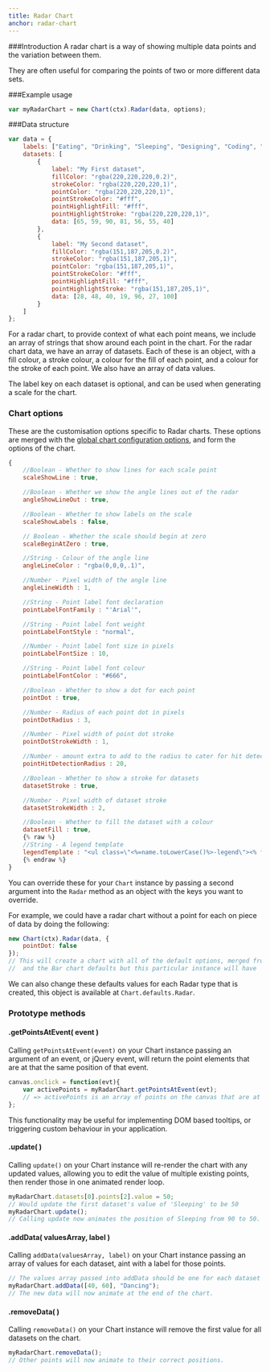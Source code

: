 ```yaml
---
title: Radar Chart
anchor: radar-chart
---
```


###Introduction
A radar chart is a way of showing multiple data points and the variation between them.

They are often useful for comparing the points of two or more different data sets.

<div class="canvas-holder">
	<canvas width="250" height="125"></canvas>
</div>

###Example usage

```javascript
var myRadarChart = new Chart(ctx).Radar(data, options);
```

###Data structure
```javascript
var data = {
	labels: ["Eating", "Drinking", "Sleeping", "Designing", "Coding", "Cycling", "Running"],
	datasets: [
		{
			label: "My First dataset",
			fillColor: "rgba(220,220,220,0.2)",
			strokeColor: "rgba(220,220,220,1)",
			pointColor: "rgba(220,220,220,1)",
			pointStrokeColor: "#fff",
			pointHighlightFill: "#fff",
			pointHighlightStroke: "rgba(220,220,220,1)",
			data: [65, 59, 90, 81, 56, 55, 40]
		},
		{
			label: "My Second dataset",
			fillColor: "rgba(151,187,205,0.2)",
			strokeColor: "rgba(151,187,205,1)",
			pointColor: "rgba(151,187,205,1)",
			pointStrokeColor: "#fff",
			pointHighlightFill: "#fff",
			pointHighlightStroke: "rgba(151,187,205,1)",
			data: [28, 48, 40, 19, 96, 27, 100]
		}
	]
};
```
For a radar chart, to provide context of what each point means, we include an array of strings that show around each point in the chart.
For the radar chart data, we have an array of datasets. Each of these is an object, with a fill colour, a stroke colour, a colour for the fill of each point, and a colour for the stroke of each point. We also have an array of data values.

The label key on each dataset is optional, and can be used when generating a scale for the chart.

### Chart options

These are the customisation options specific to Radar charts. These options are merged with the [global chart configuration options](#getting-started-global-chart-configuration), and form the options of the chart.


```javascript
{
	//Boolean - Whether to show lines for each scale point
	scaleShowLine : true,

	//Boolean - Whether we show the angle lines out of the radar
	angleShowLineOut : true,

	//Boolean - Whether to show labels on the scale
	scaleShowLabels : false,

	// Boolean - Whether the scale should begin at zero
	scaleBeginAtZero : true,

	//String - Colour of the angle line
	angleLineColor : "rgba(0,0,0,.1)",

	//Number - Pixel width of the angle line
	angleLineWidth : 1,

	//String - Point label font declaration
	pointLabelFontFamily : "'Arial'",

	//String - Point label font weight
	pointLabelFontStyle : "normal",

	//Number - Point label font size in pixels
	pointLabelFontSize : 10,

	//String - Point label font colour
	pointLabelFontColor : "#666",

	//Boolean - Whether to show a dot for each point
	pointDot : true,

	//Number - Radius of each point dot in pixels
	pointDotRadius : 3,

	//Number - Pixel width of point dot stroke
	pointDotStrokeWidth : 1,

	//Number - amount extra to add to the radius to cater for hit detection outside the drawn point
	pointHitDetectionRadius : 20,

	//Boolean - Whether to show a stroke for datasets
	datasetStroke : true,

	//Number - Pixel width of dataset stroke
	datasetStrokeWidth : 2,

	//Boolean - Whether to fill the dataset with a colour
	datasetFill : true,
	{% raw %}
	//String - A legend template
	legendTemplate : "<ul class=\"<%=name.toLowerCase()%>-legend\"><% for (var i=0; i<datasets.length; i++){%><li><span style=\"background-color:<%=datasets[i].strokeColor%>\"></span><%if(datasets[i].label){%><%=datasets[i].label%><%}%></li><%}%></ul>"
	{% endraw %}
}
```


You can override these for your `Chart` instance by passing a second argument into the `Radar` method as an object with the keys you want to override.

For example, we could have a radar chart without a point for each on piece of data by doing the following:

```javascript
new Chart(ctx).Radar(data, {
	pointDot: false
});
// This will create a chart with all of the default options, merged from the global config,
//  and the Bar chart defaults but this particular instance will have `pointDot` set to false.
```

We can also change these defaults values for each Radar type that is created, this object is available at `Chart.defaults.Radar`.


### Prototype methods

#### .getPointsAtEvent( event )

Calling `getPointsAtEvent(event)` on your Chart instance passing an argument of an event, or jQuery event, will return the point elements that are at that the same position of that event.

```javascript
canvas.onclick = function(evt){
	var activePoints = myRadarChart.getPointsAtEvent(evt);
	// => activePoints is an array of points on the canvas that are at the same position as the click event.
};
```

This functionality may be useful for implementing DOM based tooltips, or triggering custom behaviour in your application.

#### .update( )

Calling `update()` on your Chart instance will re-render the chart with any updated values, allowing you to edit the value of multiple existing points, then render those in one animated render loop.

```javascript
myRadarChart.datasets[0].points[2].value = 50;
// Would update the first dataset's value of 'Sleeping' to be 50
myRadarChart.update();
// Calling update now animates the position of Sleeping from 90 to 50.
```

#### .addData( valuesArray, label )

Calling `addData(valuesArray, label)` on your Chart instance passing an array of values for each dataset, aint with a label for those points.

```javascript
// The values array passed into addData should be one for each dataset in the chart
myRadarChart.addData([40, 60], "Dancing");
// The new data will now animate at the end of the chart.
```

#### .removeData( )

Calling `removeData()` on your Chart instance will remove the first value for all datasets on the chart.

```javascript
myRadarChart.removeData();
// Other points will now animate to their correct positions.
```